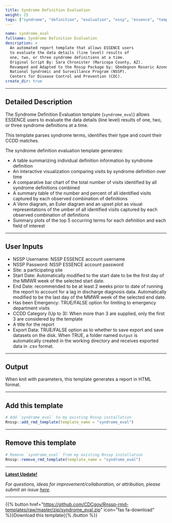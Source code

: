 ```yaml
---
title: Syndrome Definition Evaluation
weight: 25
tags: ["syndrome", "definition", "evaluation", "nssp", "essence", "template", "demo"] 
---
```


```yaml
name: syndrome_eval
fullname: Syndrome Definition Evaluation
description: >
  An automated report template that allows ESSENCE users 
  to evaluate the data details (line level) results of 
  one, two, or three syndrome definitions at a time. 
  Original Script By: Sara Chronister (Maricopa County, AZ). 
  Revamped and Adapted to the Rnssp Package by: Gbedegnon Roseric Azondekon. 
  National Syndromic and Surveillance Program (NSSP). 
  Centers for Disease Control and Prevention (CDC).
create_dir: true
```
---
## Detailed Description

The Syndrome Definition Evaluation template (`syndrome_eval`) allows ESSENCE users to evaluate the data details (line level) results of one, two, or three syndrome definitions at a time.

This template parses syndrome terms, identifies their type and count their CCDD matches.

The syndrome definition evaluation template generates:

* A table summarizing individual definition information by syndrome definition
* An interactive visualization comparing visits by syndrome definition over time
* A comparative bar chart of the total number of visits identified by all syndrome definitions combined
* A summary table of the number and percent of all identified visits captured by each observed combination of definitions
* A Venn diagram, an Euler diagram and an upset plot as visual representations of the umber of all identified visits captured by each observed combination of definitions
* Summary plots of the top 5 occurring terms for each definition and each field of interest

---
## User Inputs

* NSSP Username: NSSP ESSENCE account username
* NSSP Password: NSSP ESSENCE account password
* Site: a participating site
* Start Date: Automatically modified to the start date to be the first day of the MMWR week of the selected start date.
* End Date: recommended to be at least 2 weeks prior to date of running the report to account for a lag in discharge diagnosis data. Automatically modified to be the last day of the MMWR week of the selected end date. 
* Has been Emergency: TRUE/FALSE option for limiting to emergency department visits
* CCDD Category (Up to 3): When more than 3 are supplied, only the first 3 are considered by the template
* A title for the report
* Export Data: TRUE/FALSE option as to whether to save export and save datasets on the disk. When TRUE, a folder named `Output` is automatically created in the working directory and receives exported data in .csv format.

---
## Output

When knit with parameters, this template generates a report in HTML format.

---
## Add this template

```r
# Add `syndrome_eval` to my existing Rnssp installation
Rnssp::add_rmd_template(template_name = "syndrome_eval")
```
---
## Remove this template

```r
# Remove `syndrome_eval` from my existing Rnssp installation
Rnssp::remove_rmd_template(template_name = "syndrome_eval")
```

---
[**Latest Update!**](https://cdcgov.github.io/Rnssp-rmd-templates/changelogs/#syndrome-definition-evaluation-template-syndrome_eval)

*For questions, ideas for improvement/collaboration, or attribution, please submit an issue [here](https://github.com/CDCgov/Rnssp-rmd-templates/issues).*

---
{{% button href="https://github.com/CDCgov/Rnssp-rmd-templates/raw/master/zip/syndrome_eval.zip" icon="fas fa-download" %}}Download this template{{% /button %}}